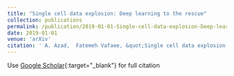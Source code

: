 ```yaml
---
title: "Single cell data explosion: Deep learning to the rescue"
collection: publications
permalink: /publication/2019-01-01-Single-cell-data-explosion-Deep-learning-to-the-rescue
date: 2019-01-01
venue: 'arXiv'
citation: ' A. Azad,  Fatemeh Vafaee, &quot;Single cell data explosion: Deep learning to the rescue.&quot; arXiv, 2019.'
---
```

Use [Google Scholar](https://scholar.google.com/scholar?q=Single+cell+data+explosion:+Deep+learning+to+the+rescue){:target="_blank"} for full citation